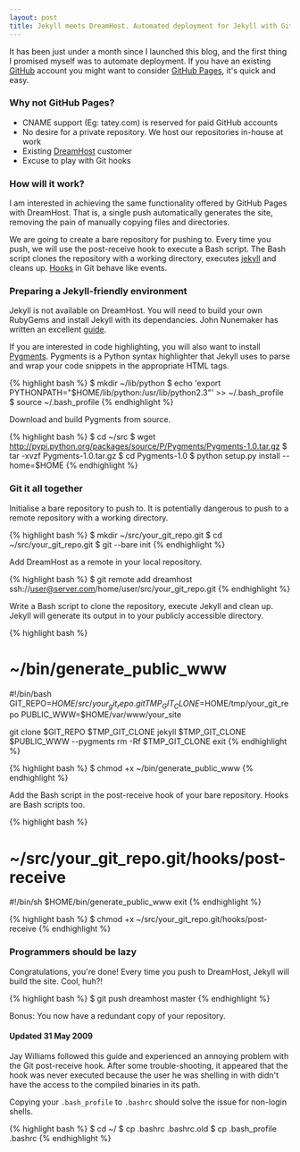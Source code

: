 ```yaml
---
layout: post
title: Jekyll meets DreamHost. Automated deployment for Jekyll with Git
---
```


It has been just under a month since I launched this blog, and the first thing I promised myself was to automate deployment. If you have an existing [GitHub](http://github.com) account you might want to consider [GitHub Pages](http://pages.github.com/), it's quick and easy.

### Why not GitHub Pages?

* CNAME support (Eg: tatey.com) is reserved for paid GitHub accounts
* No desire for a private repository. We host our repositories in-house at work
* Existing [DreamHost](http://dreamhost.com) customer
* Excuse to play with Git hooks

### How will it work?

I am interested in achieving the same functionality offered by GitHub Pages with DreamHost. That is, a single push automatically generates the site, removing the pain of manually copying files and directories.

We are going to create a bare repository for pushing to. Every time you push, we will use the post-receive hook to execute a Bash script. The Bash script clones the repository with a working directory, executes [jekyll](http://github.com/mojombo/jekyll/tree/master) and cleans up. [Hooks](http://www.kernel.org/pub/software/scm/git/docs/githooks.html) in Git behave like events.

### Preparing a Jekyll-friendly environment

Jekyll is not available on DreamHost. You will need to build your own RubyGems and install Jekyll with its dependancies. John Nunemaker has written an excellent [guide](http://railstips.org/2008/11/25/rubygems-yours-mine-and-ours).

If you are interested in code highlighting, you will also want to install [Pygments](http://pygments.org/). Pygments is a Python syntax highlighter that Jekyll uses to parse and wrap your code snippets in the appropriate HTML tags.

{% highlight bash %}
$ mkdir ~/lib/python
$ echo 'export PYTHONPATH="$HOME/lib/python:/usr/lib/python2.3"' >> ~/.bash_profile
$ source ~/.bash_profile
{% endhighlight %}

Download and build Pygments from source.

{% highlight bash %}
$ cd ~/src
$ wget http://pypi.python.org/packages/source/P/Pygments/Pygments-1.0.tar.gz
$ tar -xvzf Pygments-1.0.tar.gz
$ cd Pygments-1.0
$ python setup.py install --home=$HOME
{% endhighlight %}

### Git it all together

Initialise a bare repository to push to. It is potentially dangerous to push to a remote repository with a working directory.

{% highlight bash %}
$ mkdir ~/src/your_git_repo.git
$ cd ~/src/your_git_repo.git
$ git --bare init
{% endhighlight %}

Add DreamHost as a remote in your local repository.

{% highlight bash %}
$ git remote add dreamhost ssh://user@server.com/home/user/src/your_git_repo.git
{% endhighlight %}

Write a Bash script to clone the repository, execute Jekyll and clean up. Jekyll will generate its output in to your publicly accessible directory.

{% highlight bash %}
# ~/bin/generate_public_www
#!/bin/bash
GIT_REPO=$HOME/src/your_git_repo.git
TMP_GIT_CLONE=$HOME/tmp/your_git_repo
PUBLIC_WWW=$HOME/var/www/your_site

git clone $GIT_REPO $TMP_GIT_CLONE
jekyll $TMP_GIT_CLONE $PUBLIC_WWW --pygments
rm -Rf $TMP_GIT_CLONE
exit
{% endhighlight %}

{% highlight bash %}
$ chmod +x ~/bin/generate_public_www
{% endhighlight %}

Add the Bash script in the post-receive hook of your bare repository. Hooks are Bash scripts too.

{% highlight bash %}
# ~/src/your_git_repo.git/hooks/post-receive
#!/bin/sh
$HOME/bin/generate_public_www
exit
{% endhighlight %}

{% highlight bash %}
$ chmod +x ~/src/your_git_repo.git/hooks/post-receive
{% endhighlight %}

### Programmers should be lazy

Congratulations, you're done! Every time you push to DreamHost, Jekyll will build the site. Cool, huh?!

{% highlight bash %}
$ git push dreamhost master
{% endhighlight %}

Bonus: You now have a redundant copy of your repository.

#### Updated 31 May 2009

Jay Williams followed this guide and experienced an annoying problem with the Git post-receive hook. After some trouble-shooting, it appeared that the hook was never executed because the user he was shelling in with didn't have the access to the compiled binaries in its path.

Copying your `.bash_profile` to `.bashrc` should solve the issue for non-login shells.

{% highlight bash %}
$ cd ~/
$ cp .bashrc .bashrc.old
$ cp .bash_profile .bashrc
{% endhighlight %}
